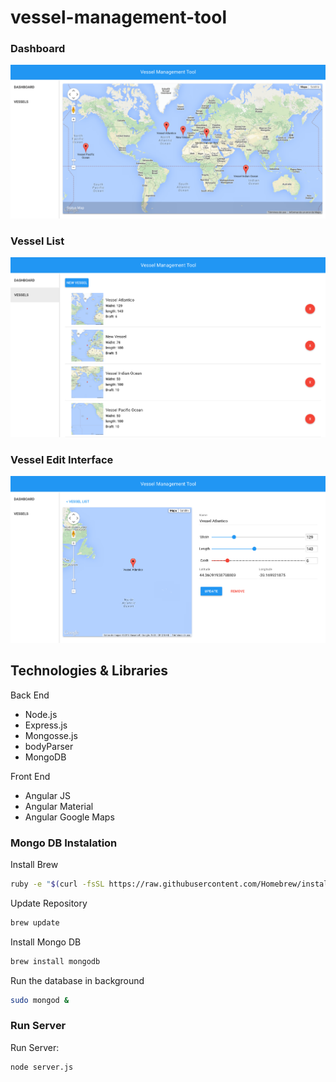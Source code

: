 # vessel-management-tool

### Dashboard

![Dashboard](https://raw.githubusercontent.com/AngelR84/vessel-management-tool/master/images/dashboard.png)

### Vessel List

![Vessel List](https://raw.githubusercontent.com/AngelR84/vessel-management-tool/master/images/list.png)

### Vessel Edit Interface

![Vessel Edit](https://raw.githubusercontent.com/AngelR84/vessel-management-tool/master/images/item.png)


## Technologies & Libraries 

Back End

* Node.js
* Express.js
* Mongosse.js
* bodyParser
* MongoDB

Front End

* Angular JS
* Angular Material
* Angular Google Maps

### Mongo DB Instalation

Install Brew
```bash
ruby -e "$(curl -fsSL https://raw.githubusercontent.com/Homebrew/install/master/install)"
```
Update Repository
```bash
brew update
```
Install Mongo DB
```bash
brew install mongodb
```
Run the database in background
```bash
sudo mongod &
```

### Run Server

Run Server:
```bash
node server.js
```
